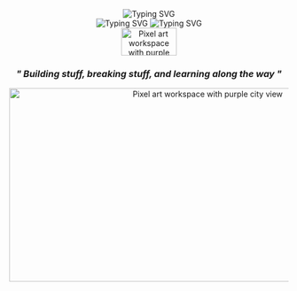 <div align="center">


<img src="https://readme-typing-svg.herokuapp.com?font=Russo+One&size=28&duration=1&pause=1000&color=9B59B6&center=true&vCenter=true&width=435&lines=HI,+I+AM+KANTO" alt="Typing SVG" />
<div align="center">
    <img src="https://readme-typing-svg.herokuapp.com?font=Press+Start+2P&size=16&duration=1&pause=1000&color=FF69B4&vCenter=true&width=110&lines=I+AM+A" alt="Typing SVG">
    <img src="https://readme-typing-svg.herokuapp.com?font=Press+Start+2P&size=16&duration=3000&pause=1000&color=FF69B4&center=false&vCenter=true&width=260&lines=COMP+SCI+STUDENT;WEB+DEVELOPER;MOBILE+DEVELOPER;CREATIVE+CODER;JUNIOR+DEVELOPER" alt="Typing SVG">
</div>


<div>
 <img src="https://github.com/user-attachments/assets/efe542ad-34f5-42d4-a4cf-adbf0e202529" width="100" height='50' alt="Pixel art workspace with purple city view">
</div>
<h3><em> " Building stuff, breaking stuff, and learning along the way "</em></h3>

  <div align="center">

   <img src="https://64.media.tumblr.com/23ab6ab83aa8b30dd0c5614973f75816/4436965a9c018cab-f7/s1280x1920/e5c661fdc5e9a212b20037e072f8a05d2d06df16.gifv" width="700" height='350' alt="Pixel art workspace with purple city view">
 </div>

 
</div>
